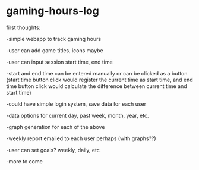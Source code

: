 # gaming-hours-log

first thoughts:

-simple webapp to track gaming hours

-user can add game titles, icons maybe

-user can input session start time, end time

-start and end time can be entered manually or can be clicked as a button (start time button click would register the current time as start time, and end time button click would calculate the difference between current time and start time)

-could have simple login system, save data for each user

-data options for current day, past week, month, year, etc.

-graph generation for each of the above

-weekly report emailed to each user perhaps (with graphs??)

-user can set goals? weekly, daily, etc

-more to come
